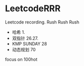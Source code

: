 # LeetcodeRRR
Leetcode recording. Rush Rush Rush
* 哈希 1.
* 双指针 26.27.
* KMP SUNDAY 28
* 动态规划 70



focus on 100hot


